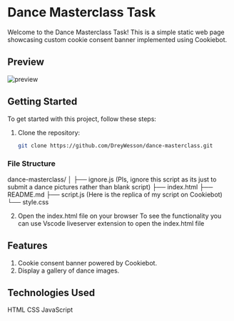 # Dance Masterclass Task

Welcome to the Dance Masterclass Task! This is a simple static web page showcasing custom cookie consent banner implemented using Cookiebot.

## Preview
![preview](./preview.png)


## Getting Started

To get started with this project, follow these steps:

1. Clone the repository:
   ```bash
   git clone https://github.com/DreyWesson/dance-masterclass.git
   ```


### File Structure
dance-masterclass/
│
├── ignore.js (Pls, ignore this script as its just to submit a dance pictures rather than blank script)
├── index.html
├── README.md
├── script.js (Here is the replica of my script on Cookiebot)
└── style.css

2. Open the index.html file on your browser
To see the functionality you can use Vscode liveserver extension to open the index.html file


## Features

1. Cookie consent banner powered by Cookiebot.
2. Display a gallery of dance images.

## Technologies Used

HTML
CSS
JavaScript

